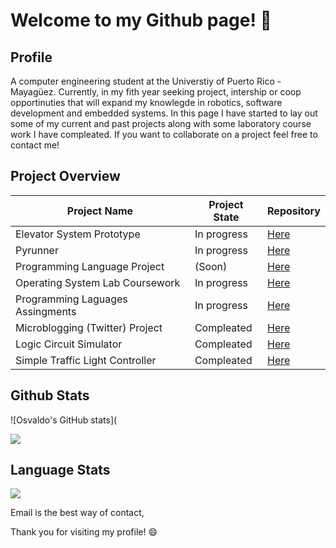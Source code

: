 # Welcome to my Github page! 👋

## Profile

A computer engineering student at the Universtiy of Puerto Rico - Mayagüez. Currently, in my fith year seeking project, intership or coop opportinuties that will expand my knowlegde in robotics, software development and embedded systems. In this page I have started to lay out some of my current and past projects along with some laboratory course work I have compleated. If you want to collaborate on a project feel free to contact me!

## Project Overview

Project Name | Project State | Repository
------------ | ------------- | -------------
Elevator System Prototype | In progress | [Here](https://github.com/aquino35/elevator_system_prototype)
Pyrunner | In progress | [Here](https://github.com/YousefSalaman/pyrunner)
Programming Language Project | (Soon) | [Here](http://github.com)
Operating System Lab Coursework | In progress | [Here](https://github.com/aquino35/OS-Labs)
Programming Laguages Assingments | In progress | [Here](https://github.com/aquino35/pl_assignments)
Microblogging (Twitter) Project | Compleated | [Here](https://github.com/aquino35/microblogging-project)
Logic Circuit Simulator | Compleated | [Here](https://github.com/aquino35/Logic_Circuit_Simulator)
Simple Traffic Light Controller | Compleated | [Here](https://github.com/aquino35/traffic_light_controller)

## Github Stats

![Osvaldo's GitHub stats](

<a href="https://github.com/aquino35/github-readme-stats">
  <img align="center" src="https://github-readme-stats.vercel.app/api?username=aquino35&show_icons=true)" />
</a>

## Language Stats

<a href="https://github.com/aquino35/github-readme-stats">
  <img align="center" src="https://github-readme-stats.vercel.app/api/top-langs/?username=aquino35" />
</a>


Email is the best way of contact,

Thank you for visiting my profile! 😄
<!--
**aquino35/aquino35** is a ✨ _special_ ✨ repository because its `README.md` (this file) appears on your GitHub profile.

Here are some ideas to get you started:

- 🔭 I’m currently working on ...
- 🌱 I’m currently learning ...
- 👯 I’m looking to collaborate on ...
- 🤔 I’m looking for help with ...
- 💬 Ask me about ...
- 📫 How to reach me: ...
- 😄 Pronouns: ...
- ⚡ Fun fact: ...
-->
